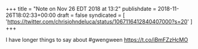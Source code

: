 +++
title = "Note on Nov 26 EDT 2018 at 13:2"
publishdate = 2018-11-26T18:02:33+00:00
draft = false
syndicated = [ 'https://twitter.com/chrisjohndeluca/status/1067116412840407000?s=20' ]
+++

I have longer things to say about #gwengween https://t.co/iBmFZzHcMO
